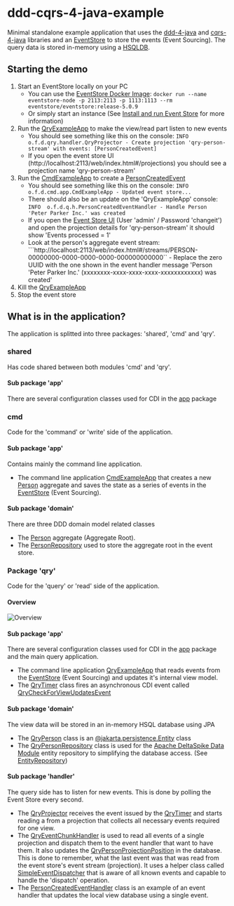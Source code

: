 # ddd-cqrs-4-java-example
Minimal standalone example application that uses the [ddd-4-java](https://github.com/fuinorg/ddd-4-java) and [cqrs-4-java](https://github.com/fuinorg/cqrs-4-java) libraries and an [EventStore](https://eventstore.org/) to store the events (Event Sourcing). The query data is stored in-memory using a [HSQLDB](http://hsqldb.org/).

## Starting the demo

1. Start an EventStore locally on your PC
    * You can use the [EventStore Docker Image](https://hub.docker.com/r/eventstore/eventstore/): ```docker run --name eventstore-node -p 2113:2113 -p 1113:1113 --rm eventstore/eventstore:release-5.0.9```
    * Or simply start an instance (See [Install and run Event Store](https://eventstore.org/docs/server/index.html?tabs=tabid-1) for more information)
2. Run the [QryExampleApp](src/main/java/org/fuin/cqrs4j/example/javasecdi/qry/app/QryExampleApp.java) to make the view/read part listen to new events
     * You should see something like this on the console: ```INFO  o.f.d.qry.handler.QryProjector - Create projection 'qry-person-stream' with events: [PersonCreatedEvent]```
     * If you open the event store UI (http://localhost:2113/web/index.html#/projections) you should see a projection name 'qry-person-stream'
3. Run the [CmdExampleApp](src/main/java/org/fuin/cqrs4j/example/javasecdi/cmd/app/CmdExampleApp.java) to create a [PersonCreatedEvent](src/main/java/org/fuin/cqrs4j/example/javasecdi/shared/domain/PersonCreatedEvent.java)
      * You should see something like this on the console: ```INFO  o.f.d.cmd.app.CmdExampleApp - Updated event store...```
      * There should also be an update on the 'QryExampleApp' console: ```INFO  o.f.d.q.h.PersonCreatedEventHandler - Handle Person 'Peter Parker Inc.' was created``` 
      * If you open the [Event Store UI](http://localhost:2113/web/index.html#/projections) (User 'admin' / Password 'changeit') and open the projection details for 'qry-person-stream' it should show 'Events processed = 1'
      * Look at the person's aggregate event stream: ```http://localhost:2113/web/index.html#/streams/PERSON-00000000-0000-0000-0000-000000000000`` - Replace the zero UUID with the one shown in the event handler message 'Person 'Peter Parker Inc.' (xxxxxxxx-xxxx-xxxx-xxxx-xxxxxxxxxxxx) was created'
4. Kill the [QryExampleApp](src/main/java/org/fuin/cqrs4j/example/javasecdi/qry/app/QryExampleApp.java)
5. Stop the event store

## What is in the application?      
The application is splitted into three packages: 'shared', 'cmd' and 'qry'.

### shared
Has code shared between both modules 'cmd' and 'qry'.

#### Sub package 'app'
There are several configuration classes used for CDI in the [app](src/main/java/org/fuin/cqrs4j/example/javasecdi/shared/app) package 

### cmd
Code for the 'command' or 'write' side of the application.

#### Sub package 'app'
Contains mainly the command line application.
* The command line application [CmdExampleApp](src/main/java/org/fuin/cqrs4j/example/javasecdi/cmd/app/CmdExampleApp.java) that creates a new [Person](src/main/java/org/fuin/cqrs4j/example/javasecdi/cmd/domain/Person.java) aggregate and saves the state as a series of events in the [EventStore](https://eventstore.org/) (Event Sourcing).

#### Sub package 'domain'
There are three DDD domain model related classes
* The [Person](src/main/java/org/fuin/cqrs4j/example/javasecdi/cmd/domain/Person.java) aggregate (Aggregate Root).
* The [PersonRepository](src/main/java/org/fuin/cqrs4j/example/javasecdi/cmd/domain/PersonRepository.java) used to store the aggregate root in the event store.

### Package 'qry'
Code for the 'query' or 'read' side of the application.

#### Overview
![Overview](https://raw.github.com/fuinorg/ddd-cqrs-4-java-example/master/java-se-cdi/doc/ddd-cqrs-4-java-example.png)

#### Sub package 'app'
There are several configuration classes used for CDI in the [app](src/main/java/org/fuin/cqrs4j/example/javasecdi/qry/app) package and the main query application.

* The command line application [QryExampleApp](src/main/java/org/fuin/cqrs4j/example/javasecdi/qry/app/QryExampleApp.java) that reads events from the [EventStore](https://eventstore.org/) (Event Sourcing) and updates it's internal view model.
* The [QryTimer](src/main/java/org/fuin/cqrs4j/example/javasecdi/qry/app/QryTimer.java) class fires an asynchronous CDI event called [QryCheckForViewUpdatesEvent](src/main/java/org/fuin/cqrs4j/example/javasecdi/qry/app/QryCheckForViewUpdatesEvent.java)


#### Sub package 'domain'
The view data will be stored in an in-memory HSQL database using JPA
* The [QryPerson](src/main/java/org/fuin/cqrs4j/example/javasecdi/qry/domain/QryPerson.java) class is an [@jakarta.persistence.Entity](https://jakarta.ee/specifications/persistence/3.1/apidocs/jakarta.persistence/jakarta/persistence/entity) class
* The [QryPersonRepository](src/main/java/org/fuin/cqrs4j/example/javasecdi/qry/domain/QryPersonRepository.java) class is used for the [Apache DeltaSpike Data Module](https://deltaspike.apache.org/documentation/data.html) entity repository to  simplifying the database access. (See [EntityRepository](https://deltaspike.apache.org/javadoc/1.7.2/index.html?org/apache/deltaspike/data/api/EntityRepository.html)) 

#### Sub package 'handler'
The query side has to listen for new events. This is done by polling the Event Store every second.

* The [QryProjector](src/main/java/org/fuin/cqrs4j/example/javasecdi/qry/handler/QryProjector.java) receives the event issued by the [QryTimer](src/main/java/org/fuin/cqrs4j/example/javasecdi/qry/app/QryTimer.java) and starts reading a from a projection that collects all necessary events required for one view.
* The [QryEventChunkHandler](src/main/java/org/fuin/cqrs4j/example/javasecdi/qry/handler/QryEventChunkHandler.java) is used to read all events of a single projection and dispatch them to the event handler that want to have them. It also updates the [QryPersonProjectionPosition](src/main/java/org/fuin/cqrs4j/example/javasecdi/qry/handler/QryPersonProjectionPosition.java) in the database. This is done to remember, what the last event was that was read from the event store's event stream (projection). It uses a helper class called [SimpleEventDispatcher](https://github.com/fuinorg/cqrs-4-java/blob/master/src/main/java/org/fuin/cqrs4j/SimpleEventDispatcher.java) that is aware of all known events and capable to handle the 'dispatch' operation.
* The [PersonCreatedEventHandler](src/main/java/org/fuin/cqrs4j/example/javasecdi/qry/handler/PersonCreatedEventHandler.java) class is an example of an event handler that updates the local view database using a single event.
 
